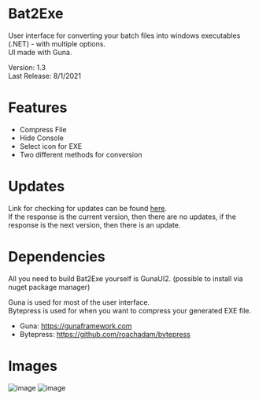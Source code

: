 # Bat2Exe
User interface for converting your batch files into windows executables (.NET) - with multiple options.                                                                          
UI made with Guna.                                                                                                                                  

Version: 1.3                                                                                                                                                    
Last Release: 8/1/2021

# Features
+ Compress File
+ Hide Console
+ Select icon for EXE
+ Two different methods for conversion

# Updates
Link for checking for updates can be found [here](https://pastebin.com/raw/DS0hgb0F).                                                                                               
If the response is the current version, then there are no updates, if the response is the next version, then there is an update.

# Dependencies
All you need to build Bat2Exe yourself is GunaUI2. (possible to install via nuget package manager)

Guna is used for most of the user interface.                                                                                     
Bytepress is used for when you want to compress your generated EXE file.
+ Guna: https://gunaframework.com                                                               
+ Bytepress: https://github.com/roachadam/bytepress

# Images
![image](https://user-images.githubusercontent.com/75084509/126585025-52e03a42-a4ea-4cc5-a206-7f12faddfda4.png)
![image](https://user-images.githubusercontent.com/75084509/125828959-2339436b-99ab-43c4-91a0-0d629b1a74b5.png)
